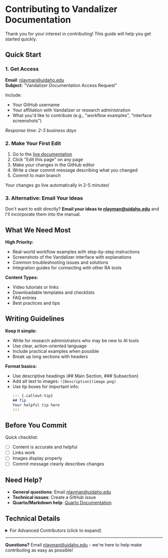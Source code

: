 # Contributing to Vandalizer Documentation

Thank you for your interest in contributing! This guide will help you get started quickly.

## Quick Start

### 1. Get Access

**Email**: nlayman@uidaho.edu  
**Subject**: "Vandalizer Documentation Access Request"

Include:
- Your GitHub username
- Your affiliation with Vandalizer or research administration
- What you'd like to contribute (e.g., "workflow examples", "interface screenshots")

*Response time: 2-3 business days*

### 2. Make Your First Edit

1. Go to the [live documentation](https://nate-layman.github.io/vandalizer-manual/)
2. Click "Edit this page" on any page
3. Make your changes in the GitHub editor
4. Write a clear commit message describing what you changed
5. Commit to main branch

Your changes go live automatically in 2-5 minutes!

### 3. Alternative: Email Your Ideas

Don't want to edit directly? **Email your ideas to nlayman@uidaho.edu** and I'll incorporate them into the manual.

## What We Need Most

**High Priority:**
- Real-world workflow examples with step-by-step instructions
- Screenshots of the Vandalizer interface with explanations
- Common troubleshooting issues and solutions
- Integration guides for connecting with other RA tools

**Content Types:**
- Video tutorials or links
- Downloadable templates and checklists
- FAQ entries
- Best practices and tips

## Writing Guidelines

**Keep it simple:**
- Write for research administrators who may be new to AI tools
- Use clear, action-oriented language
- Include practical examples when possible
- Break up long sections with headers

**Format basics:**
- Use descriptive headings (## Main Section, ### Subsection)
- Add alt text to images: `![Description](image.png)`
- Use tip boxes for important info:
  ```markdown
  ::: {.callout-tip}
  ## Tip
  Your helpful tip here
  :::
  ```

## Before You Commit

Quick checklist:
- [ ] Content is accurate and helpful
- [ ] Links work
- [ ] Images display properly
- [ ] Commit message clearly describes changes

## Need Help?

- **General questions**: Email nlayman@uidaho.edu
- **Technical issues**: Create a GitHub issue
- **Quarto/Markdown help**: [Quarto Documentation](https://quarto.org/docs/)

## Technical Details

<details>
<summary>For Advanced Contributors (click to expand)</summary>

### File Organization
- Main content: `.qmd` files in root directory
- Images: Store in `images/` folder
- Navigation: Edit `_quarto.yml` to add new pages

### Automated Features
- **Daily roadmap updates**: Issues from main repository auto-sync at 6 AM UTC
- **Auto-deployment**: All changes to main branch deploy automatically
- **Don't edit**: `data/issues.json` (auto-generated)

### Adding New Pages

**Step 1:** Create your new page using this required header template:
```yaml
---
title: "Your Page Title"
format:
  html:
    page-layout: full
    include-after-body: scripts.html
---

:::: {.header-logos}
::: {.grid}
::: {.g-col-2 .d-flex .justify-content-center .align-items-center}
![](images/uidaho_logo.png){width=100px}
:::
::: {.g-col-7 .d-flex .justify-content-center .align-items-center}
![](images/vandalizer_logo.png){width=500px}
:::
::: {.g-col-3 .d-flex .justify-content-center .align-items-center}
![](images/suu_logo.png){width=200px}
:::
:::
::::

---

[Your content starts here]
```

**Step 2:** Add to navigation by editing `_quarto.yml`:
```yaml
sidebar:
  contents:
    - text: "Your New Page"
      href: your-new-page.qmd
```

### Quality Standards
- Test all links after changes
- Use GitHub preview before committing
- Make incremental changes when possible
- Coordinate with other contributors on large changes

</details>

---

**Questions?** Email nlayman@uidaho.edu - we're here to help make contributing as easy as possible!
